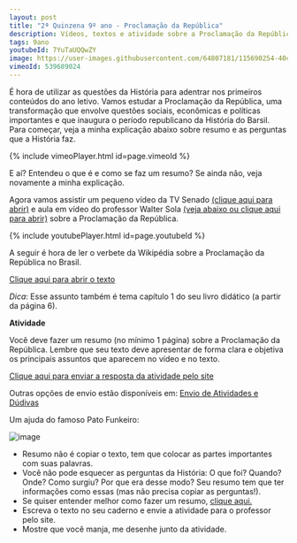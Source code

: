 ```yaml
---
layout: post
title: "2ª Quinzena 9º ano - Proclamação da República"
description: Vídeos, textos e atividade sobre a Proclamação da República
tags: 9ano
youtubeId: 7YuTaUQQwZY
image: https://user-images.githubusercontent.com/64807181/115690254-40c14680-a333-11eb-805c-07cdd155470b.png
vimeoId: 539689024
---
```


É hora de utilizar as questões da História para adentrar nos primeiros conteúdos do ano letivo. Vamos estudar a Proclamação da República, uma transformação que envolve questões sociais, econômicas e políticas importantes e que inaugura o período republicano da História do Barsil. Para começar, veja a minha explicação abaixo sobre resumo e as perguntas que a História faz. 

{% include vimeoPlayer.html id=page.vimeoId %}

E aí? Entendeu o que é e como se faz um resumo? Se ainda não, veja novamente a minha explicação.

Agora vamos assistir um pequeno vídeo da TV Senado [(clique aqui para abrir)](https://www.youtube.com/watch?v=T2gMKpADSQU) e aula em vídeo do professor Walter Sola [(veja abaixo ou clique aqui para abrir)](https://www.youtube.com/watch?v=7YuTaUQQwZY) sobre a Proclamação da República.

{% include youtubePlayer.html id=page.youtubeId %}

A seguir é hora de ler o verbete da Wikipédia sobre a Proclamação da República no Brasil.

[Clique aqui para abrir o texto](https://pt.wikipedia.org/wiki/Proclama%C3%A7%C3%A3o_da_Rep%C3%BAblica_do_Brasil)

*Dica*: Esse assunto também é tema capítulo 1 do seu livro didático (a partir da página 6).

**Atividade**

Você deve fazer um resumo (no mínimo 1 página) sobre a Proclamação da República. Lembre que seu texto deve apresentar de forma clara e objetiva os principais assuntos que aparecem no vídeo e no texto. 

[Clique aqui para enviar a resposta da atividade pelo site](https://forms.gle/19XzcHcWoqJwVMUs5)

Outras opções de envio estão disponíveis em: [Envio de Atividades e Dúdivas](https://0jonjo.github.io/arcada/send.html)

Um ajuda do famoso Pato Funkeiro:

![image](https://user-images.githubusercontent.com/64807181/115690254-40c14680-a333-11eb-805c-07cdd155470b.png)

- Resumo não é copiar o texto, tem que colocar as partes importantes com suas palavras.
- Você não pode esquecer as perguntas da História: O que foi? Quando? Onde? Como surgiu? Por que era desse modo? Seu resumo tem que ter informações como essas (mas não precisa copiar as perguntas!).
- Se quiser entender melhor como fazer um resumo, [clique aqui.](https://brasilescola.uol.com.br/redacao/resumo-texto.htm)
- Escreva o texto no seu caderno e envie a atividade para o professor pelo site.
- Mostre que você manja, me desenhe junto da atividade.

